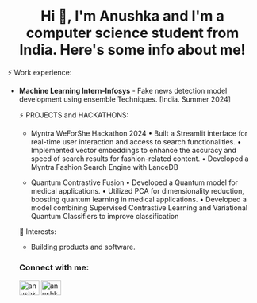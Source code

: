 #  <h1 align="center">Hi 👋, I'm Anushka and I'm a computer science student from India. Here's some info about me!


</h1>

⚡ Work experience: <br>

- **Machine Learning Intern-Infosys** - Fake news detection model development using ensemble Techniques. [India. Summer 2024]
  <!--**Software Engineer intern at Coinbase** - Full-stack development on the BlocSecurity Platform team. [Remote. Winter 2022]
 <!--**Software Engineer intern at Cisco Systems**  Front-end development on the Customer Experience team. [San Jose, California. Summer 2021]
 **Software Developer intern at Genetec**  Full-stack development on the Clearance team. [Montreal, Quebec. Spring 2021]
**Teaching Assistant at Concordia University**  Object-Oriented Programming II (Java). [Montreal, Quebec. Spring 2021]-->

⚡ PROJECTS and HACKATHONS: <br>
- Myntra WeForShe Hackathon 2024
  • Built a Streamlit interface for real-time user interaction and access to search functionalities.
  • Implemented vector embeddings to enhance the accuracy and speed of search results for fashion-related content.
  • Developed a Myntra Fashion Search Engine with LanceDB

- Quantum Contrastive Fusion
   • Developed a Quantum model for medical applications.
   • Utilized PCA for dimensionality reduction, boosting quantum learning in medical applications.
   • Developed a model combining Supervised Contrastive Learning and Variational Quantum Classifiers to
 improve classification


🌱 Interests:
- Building products and software.


<h3 align="left">Connect with me:</h3>
<p align="left">
<a href="https://twitter.com/anushka91922" target="blank"><img align="center" src="https://raw.githubusercontent.com/rahuldkjain/github-profile-readme-generator/master/src/images/icons/Social/twitter.svg" alt="anushka91922" height="30" width="40" /></a>
<a href="https://linkedin.com/in/anushka thakur" target="blank"><img align="center" src="https://raw.githubusercontent.com/rahuldkjain/github-profile-readme-generator/master/src/images/icons/Social/linked-in-alt.svg" alt="anushka thakur" height="30" width="40" /></a>
</p>

<!--# <h3 align="left">Languages and Tools:</h3>
<p align="left"> <a href="https://www.arduino.cc/" target="_blank" rel="noreferrer"> <img src="https://cdn.worldvectorlogo.com/logos/arduino-1.svg" alt="arduino" width="40" height="40"/> </a> <a href="https://getbootstrap.com" target="_blank" rel="noreferrer"> <img src="https://raw.githubusercontent.com/devicons/devicon/master/icons/bootstrap/bootstrap-plain-wordmark.svg" alt="bootstrap" width="40" height="40"/> </a> <a href="https://www.w3schools.com/cpp/" target="_blank" rel="noreferrer"> <img src="https://raw.githubusercontent.com/devicons/devicon/master/icons/cplusplus/cplusplus-original.svg" alt="cplusplus" width="40" height="40"/> </a> <a href="https://www.w3schools.com/css/" target="_blank" rel="noreferrer"> <img src="https://raw.githubusercontent.com/devicons/devicon/master/icons/css3/css3-original-wordmark.svg" alt="css3" width="40" height="40"/> </a> <a href="https://git-scm.com/" target="_blank" rel="noreferrer"> <img src="https://www.vectorlogo.zone/logos/git-scm/git-scm-icon.svg" alt="git" width="40" height="40"/> </a> <a href="https://developer.mozilla.org/en-US/docs/Web/JavaScript" target="_blank" rel="noreferrer"> <img src="https://raw.githubusercontent.com/devicons/devicon/master/icons/javascript/javascript-original.svg" alt="javascript" width="40" height="40"/> </a> <a href="https://www.linux.org/" target="_blank" rel="noreferrer"> <img src="https://raw.githubusercontent.com/devicons/devicon/master/icons/linux/linux-original.svg" alt="linux" width="40" height="40"/> </a> <a href="https://www.mongodb.com/" target="_blank" rel="noreferrer"> <img src="https://raw.githubusercontent.com/devicons/devicon/master/icons/mongodb/mongodb-original-wordmark.svg" alt="mongodb" width="40" height="40"/> </a> <a href="https://www.mysql.com/" target="_blank" rel="noreferrer"> <img src="https://raw.githubusercontent.com/devicons/devicon/master/icons/mysql/mysql-original-wordmark.svg" alt="mysql" width="40" height="40"/> </a> <a href="https://nodejs.org" target="_blank" rel="noreferrer"> <img src="https://raw.githubusercontent.com/devicons/devicon/master/icons/nodejs/nodejs-original-wordmark.svg" alt="nodejs" width="40" height="40"/> </a> <a href="https://opencv.org/" target="_blank" rel="noreferrer"> <img src="https://www.vectorlogo.zone/logos/opencv/opencv-icon.svg" alt="opencv" width="40" height="40"/> </a> <a href="https://pandas.pydata.org/" target="_blank" rel="noreferrer"> <img src="https://raw.githubusercontent.com/devicons/devicon/2ae2a900d2f041da66e950e4d48052658d850630/icons/pandas/pandas-original.svg" alt="pandas" width="40" height="40"/> </a> <a href="https://www.python.org" target="_blank" rel="noreferrer">-->




<!-- <img src="https://raw.githubusercontent.com/devicons/devicon/master/icons/python/python-original.svg" alt="python" width="40" height="40"/> </a> <a href="https://www.typescriptlang.org/" target="_blank" rel="noreferrer"> <img src="https://raw.githubusercontent.com/devicons/devicon/master/icons/typescript/typescript-original.svg" alt="typescript" width="40" height="40"/> </a> </p> -->


<!--# <h3>Statistical Data :-</h3>
<p><img align="left" src="https://github-readme-stats.vercel.app/api/top-langs?username=anushka091922&show_icons=true&locale=en&layout=compact" alt="anushka091922" /></p>

<p>&nbsp;<img align="center" src="https://github-readme-stats.vercel.app/api?username=anushka091922&show_icons=true&locale=en" alt="anushka091922" /></p>

<p><img align="center" src="https://github-readme-streak-stats.herokuapp.com/?user=anushka091922&" alt="anushka091922" /></p>
<p align="left"> <img src="https://komarev.com/ghpvc/?username=anushka091922&label=Profile%20views&color=0e75b6&style=flat" alt="anushka091922" /> </p>

<p align="left"> <a href="https://github.com/ryo-ma/github-profile-trophy"><img src="https://github-profile-trophy.vercel.app/?username=anushka091922" alt="anushka091922" /></a> </p>

<tr>
    <td><img src="https://github-profile-summary-cards.vercel.app/api/cards/profile-details?username=Anushka091922&theme=monokai"  display=block width=100% height=auto  alt="1" ></td>
   </tr> 

<br>

<p align="left"> <a href="https://twitter.com/anushka91922" target="blank"><img src="https://img.shields.io/twitter/follow/anushka91922?logo=twitter&style=for-the-badge" alt="anushka91922" /></a> </p> -->

